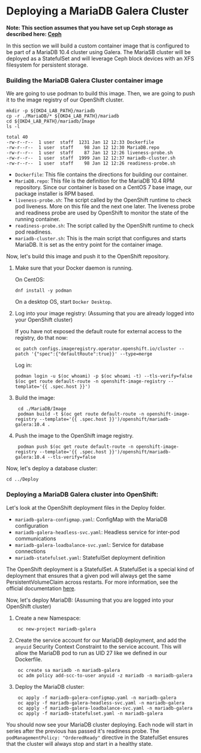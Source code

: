 # Deploying a MariaDB Galera Cluster

__Note: This section assumes that you have set up Ceph storage as described here: [Ceph](Ceph.md)__

In this section we will build a custom container image that is configured to be part of a MariaDB 10.4 cluster using Galera.  The MariaSB cluster will be deployed as a StatefulSet and will leverage Ceph block devices with an XFS filesystem for persistent storage.

### Building the MariaDB Galera Cluster container image

We are going to use podman to build this image.  Then, we are going to push it to the image registry of our OpenShift cluster.

    mkdir -p ${OKD4_LAB_PATH}/mariadb
    cp -r ./MariaDB/* ${OKD4_LAB_PATH}/mariadb
    cd ${OKD4_LAB_PATH}/mariadb/Image
    ls -l

    total 40
    -rw-r--r--  1 user  staff  1231 Jan 12 12:33 Dockerfile
    -rw-r--r--  1 user  staff    98 Jan 12 12:30 MariaDB.repo
    -rw-r--r--  1 user  staff    87 Jan 12 12:26 liveness-probe.sh
    -rw-r--r--  1 user  staff  1999 Jan 12 12:37 mariadb-cluster.sh
    -rw-r--r--  1 user  staff    98 Jan 12 12:26 readiness-probe.sh

* `Dockerfile`: This file contains the directions for building our container.
* `MariaDB.repo`: This file is the definition for the MariaDB 10.4 RPM repository.  Since our container is based on a CentOS 7 base image, our package installer is RPM based.
* `liveness-probe.sh`: The script called by the OpenShift runtime to check pod liveness. More on this file and the next one later.  The liveness probe and readiness probe are used by OpenShift to monitor the state of the running container.
* `readiness-probe.sh`: The script called by the OpenShift runtime to check pod readiness.
* `mariadb-cluster.sh`: This is the main script that configures and starts MariaDB.  It is set as the entry point for the container image.


Now, let's build this image and push it to the OpenShift repository.

1. Make sure that your Docker daemon is running.

    On CentOS:

       dnf install -y podman

    On a desktop OS, start `Docker Desktop`.

2. Log into your image registry: (Assuming that you are already logged into your OpenShift cluster)

    If you have not exposed the default route for external access to the registry, do that now:
    
       oc patch configs.imageregistry.operator.openshift.io/cluster --patch '{"spec":{"defaultRoute":true}}' --type=merge
    
    Log in:
    
       podman login -u $(oc whoami) -p $(oc whoami -t) --tls-verify=false $(oc get route default-route -n openshift-image-registry --template='{{ .spec.host }}')

3. Build the image:

        cd ./MariaDB/Image
        podman build -t $(oc get route default-route -n openshift-image-registry --template='{{ .spec.host }}')/openshift/mariadb-galera:10.4 .

4. Push the image to the OpenShift image registry.

        podman push $(oc get route default-route -n openshift-image-registry --template='{{ .spec.host }}')/openshift/mariadb-galera:10.4 --tls-verify=false

Now, let's deploy a database cluster:

    cd ../Deploy

### Deploying a MariaDB Galera cluster into OpenShift:

Let's look at the OpenShift deployment files in the Deploy folder.

* `mariadb-galera-configmap.yaml`: ConfigMap with the MariaDB configuration
* `mariadb-galera-headless-svc.yaml`: Headless service for inter-pod communications
* `mariadb-galera-loadbalance-svc.yaml`: Service for database connections
* `mariadb-statefulset.yaml`: StatefulSet deployment definition

The OpenShift deployment is a StatefulSet.  A StatefulSet is a special kind of deployment that ensures that a given pod will always get the same PersistentVolumeClaim across restarts.  For more information, see the official documentation [here](https://kubernetes.io/docs/concepts/workloads/controllers/statefulset/).

Now, let's deploy MariaDB: (Assuming that you are logged into your OpenShift cluster)

1. Create a new Namespace:

        oc new-project mariadb-galera

1. Create the service account for our MariaDB deployment, and add the `anyuid` Security Context Constraint to the service account.  This will allow the MariaDB pod to run as UID 27 like we defined in our Dockerfile.

        oc create sa mariadb -n mariadb-galera
        oc adm policy add-scc-to-user anyuid -z mariadb -n mariadb-galera

1. Deploy the MariaDB cluster:

        oc apply -f mariadb-galera-configmap.yaml -n mariadb-galera
        oc apply -f mariadb-galera-headless-svc.yaml -n mariadb-galera
        oc apply -f mariadb-galera-loadbalance-svc.yaml -n mariadb-galera
        oc apply -f mariadb-statefulset.yaml -n mariadb-galera

You should now see your MariaDB cluster deploying.  Each node will start in series after the previous has passed it's readiness probe.  The `podManagementPolicy: "OrderedReady"` directive in the StatefulSet ensures that the cluster will always stop and start in a healthy state.
